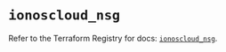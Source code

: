 # `ionoscloud_nsg`

Refer to the Terraform Registry for docs: [`ionoscloud_nsg`](https://registry.terraform.io/providers/ionos-cloud/ionoscloud/6.7.13/docs/resources/nsg).
